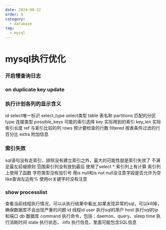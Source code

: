 ```yaml
---
date: 2024-08-22
order: 8
category:
  - database
tag:
  - mysql
---
```

# mysql执行优化
### 开启慢查询日志

### on duplicate key update

### 执行计划各列的显示含义
id              select唯一标识
select_type     select类型
table           表名称
partitions      匹配的分区
type            连接类型
possible_keys   可能的索引选择
key             实际用到的索引
key_len         实际索引长度
ref             与索引比较的列
rows            预计要检查的行数
filtered        按表条件过滤的行百分比
extra           附加信息

### 索引失效
sql语句没有走索引，排除没有建立索引之外，最大的可能性就是索引失效了
不满足最左前缀原则
范围索引列没有放到最后
使用了select *
索引列上有计算
索引列上使用了函数
字符类型没有加引号
用is null和is not null没注意字段是否允许为空
like查询左边有%
使用or关键字时没有注意

### show processlist
查看当前线程执行情况，可以从执行结果中看出,如果发现异常的sql，可以kill掉，确保数据库不会出现严重的问题
id      线程id
user    执行sql的用户
host    执行sql的ip和端口
db      数据库
command 执行命令，包括：daemon、query、sleep
time    执行消耗时间
state   执行状态，
info    执行信息，里面可能包含SQL信息

